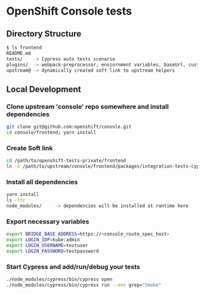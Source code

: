 # OpenShift Console tests

## Directory Structure
```bash
$ ls frontend
README.md
tests/    -> Cypress auto tests scenario
plugins/  -> webpack-preprocessor, enviornment variables, baseUrl, custom tasks
upstream@ -> dynamically created soft link to upstream helpers 
```

## Local Development
### Clone upstream 'console' repo somewhere and install dependencies
```bash
git clone git@github.com:openshift/console.git
cd console/frontend; yarn install
```
### Create Soft link
```bash
cd /path/to/openshift-tests-private/frontend
ln -s /path/to/upstream/console/frontend/packages/integration-tests-cypress upstream
```
### Install all dependencies
```bash
yarn install
ls -ltr
node_modules/     -> dependencies will be installed at runtime here
```
### Export necessary variables
```bash
export BRIDGE_BASE_ADDRESS=https://<console_route_spec_host>
export LOGIN_IDP=kube:admin
export LOGIN_USERNAME=testuser
export LOGIN_PASSWORD=testpassword
```
### Start Cypress and add/run/debug your tests
```bash
./node_modules/cypress/bin/cypress open
./node_modules/cypress/bin/cypress run --env grep="Smoke"

```
